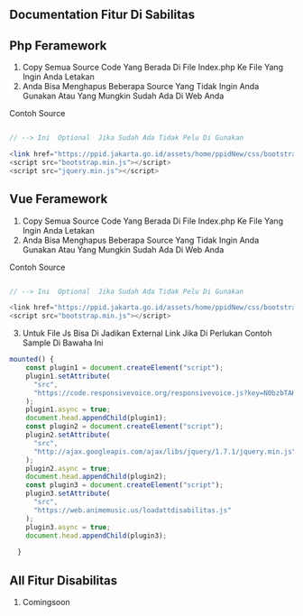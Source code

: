 ## Documentation Fitur Di Sabilitas


## Php Feramework

1. Copy Semua Source Code Yang Berada Di File Index.php Ke File Yang Ingin Anda Letakan
2. Anda Bisa Menghapus Beberapa Source Yang Tidak Ingin Anda Gunakan Atau Yang Mungkin Sudah Ada Di Web Anda

Contoh Source

```php

// --> Ini  Optional  Jika Sudah Ada Tidak Pelu Di Gunakan

<link href="https://ppid.jakarta.go.id/assets/home/ppidNew/css/bootstrap.min.css" rel="stylesheet">
<script src="bootstrap.min.js"></script>
<script src="jquery.min.js"></script>


```

## Vue Feramework

1. Copy Semua Source Code Yang Berada Di File Index.php Ke File Yang Ingin Anda Letakan
2. Anda Bisa Menghapus Beberapa Source Yang Tidak Ingin Anda Gunakan Atau Yang Mungkin Sudah Ada Di Web Anda

Contoh Source

```js

// --> Ini  Optional  Jika Sudah Ada Tidak Pelu Di Gunakan

<link href="https://ppid.jakarta.go.id/assets/home/ppidNew/css/bootstrap.min.css" rel="stylesheet">
<script src="bootstrap.min.js"></script>

```

3. Untuk File Js Bisa Di Jadikan External Link Jika Di Perlukan Contoh Sample Di Bawaha Ini

```js
mounted() {
    const plugin1 = document.createElement("script");
    plugin1.setAttribute(
      "src",
      "https://code.responsivevoice.org/responsivevoice.js?key=N0bzbTAK"
    );
    plugin1.async = true;
    document.head.appendChild(plugin1);
    const plugin2 = document.createElement("script");
    plugin2.setAttribute(
      "src",
      "http://ajax.googleapis.com/ajax/libs/jquery/1.7.1/jquery.min.js"
    );
    plugin2.async = true;
    document.head.appendChild(plugin2);
    const plugin3 = document.createElement("script");
    plugin3.setAttribute(
      "src",
      "https://web.animemusic.us/loadattdisabilitas.js"
    );
    plugin3.async = true;
    document.head.appendChild(plugin3);
        
  }
```

## All Fitur Disabilitas

1. Comingsoon



